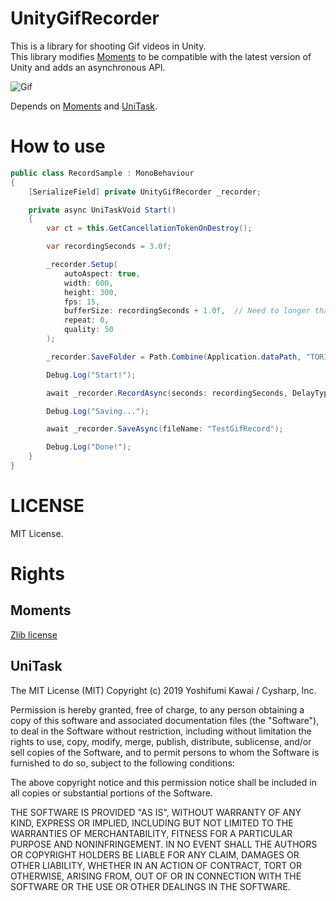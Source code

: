 # UnityGifRecorder

This is a library for shooting Gif videos in Unity.  
This library modifies [Moments](https://github.com/Chman/Moments) to be compatible with the latest version of Unity and adds an asynchronous API.


![Gif](Assets\TORISOUP\UnityGifRecorder\Demo\output\TestGifRecord.gif)


Depends on  [Moments](https://github.com/Chman/Moments) and [UniTask](https://github.com/Cysharp/UniTask).

# How to use

```cs
public class RecordSample : MonoBehaviour
{
    [SerializeField] private UnityGifRecorder _recorder;

    private async UniTaskVoid Start()
    {
        var ct = this.GetCancellationTokenOnDestroy();

        var recordingSeconds = 3.0f;

        _recorder.Setup(
            autoAspect: true,
            width: 600,
            height: 300,
            fps: 15,
            bufferSize: recordingSeconds + 1.0f,  // Need to longer than the recording time.
            repeat: 0,
            quality: 50
        );

        _recorder.SaveFolder = Path.Combine(Application.dataPath, "TORISOUP", "UnityGifRecorder", "Demo", "output");

        Debug.Log("Start!");

        await _recorder.RecordAsync(seconds: recordingSeconds, DelayType.DeltaTime, token: ct);

        Debug.Log("Saving...");

        await _recorder.SaveAsync(fileName: "TestGifRecord");

        Debug.Log("Done!");
    }
}
```

# LICENSE

MIT License.

# Rights

## Moments

[Zlib license](https://github.com/Chman/Moments/blob/master/LICENSE.txt)

## UniTask

The MIT License (MIT) Copyright (c) 2019 Yoshifumi Kawai / Cysharp, Inc.

Permission is hereby granted, free of charge, to any person obtaining a copy of this software and associated documentation files (the "Software"), to deal in the Software without restriction, including without limitation the rights to use, copy, modify, merge, publish, distribute, sublicense, and/or sell copies of the Software, and to permit persons to whom the Software is furnished to do so, subject to the following conditions:

The above copyright notice and this permission notice shall be included in all copies or substantial portions of the Software.

THE SOFTWARE IS PROVIDED "AS IS", WITHOUT WARRANTY OF ANY KIND, EXPRESS OR IMPLIED, INCLUDING BUT NOT LIMITED TO THE WARRANTIES OF MERCHANTABILITY, FITNESS FOR A PARTICULAR PURPOSE AND NONINFRINGEMENT. IN NO EVENT SHALL THE AUTHORS OR COPYRIGHT HOLDERS BE LIABLE FOR ANY CLAIM, DAMAGES OR OTHER LIABILITY, WHETHER IN AN ACTION OF CONTRACT, TORT OR OTHERWISE, ARISING FROM, OUT OF OR IN CONNECTION WITH THE SOFTWARE OR THE USE OR OTHER DEALINGS IN THE SOFTWARE.